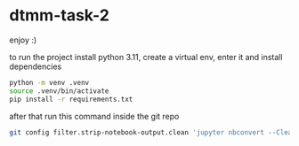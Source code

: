 # dtmm-task-2

enjoy :)

to run the project install python 3.11, create a virtual env, enter it and install dependencies

```bash
python -m venv .venv
source .venv/bin/activate
pip install -r requirements.txt
```

after that run this command inside the git repo

```bash
git config filter.strip-notebook-output.clean 'jupyter nbconvert --ClearOutputPreprocessor.enabled=True --to=notebook --stdin --stdout --log-level=ERROR'
```
